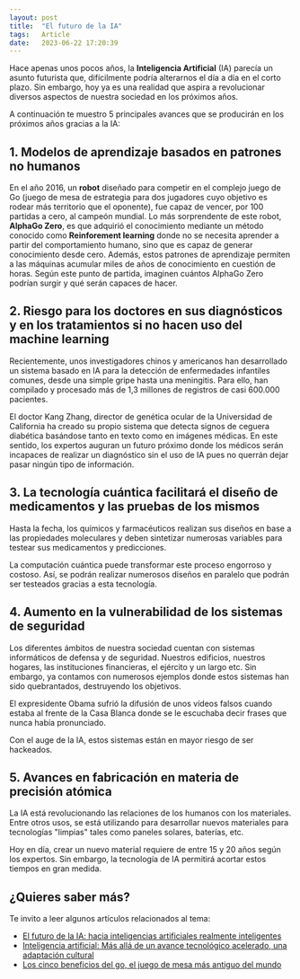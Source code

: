 ```yaml
---
layout: post
title:  "El futuro de la IA"
tags:   Article
date:   2023-06-22 17:20:39
---
```


Hace apenas unos pocos años, la **Inteligencia Artificial** (IA) parecía un asunto futurista que, difícilmente podría alterarnos el día a día en el corto plazo. Sin embargo, hoy ya es una realidad que aspira a revolucionar diversos aspectos de nuestra sociedad en los próximos años.

A continuación te muestro 5 principales avances que se producirán en los próximos años gracias a la IA:

## 1. Modelos de aprendizaje basados en patrones no humanos

En el año 2016, un **robot** diseñado para competir en el complejo juego de Go (juego de mesa de estrategia para dos jugadores cuyo objetivo es rodear más territorio que el oponente), fue capaz de vencer, por 100 partidas a cero, al campeón mundial. Lo más sorprendente de este robot, **AlphaGo Zero**, es que adquirió el conocimiento mediante un método conocido como **Reinforement learning** donde no se necesita aprender a partir del comportamiento humano, sino que es capaz de generar conocimiento desde cero. Además, estos patrones de aprendizaje permiten a las máquinas acumular miles de años de conocimiento en cuestión de horas. Según este punto de partida, imaginen cuántos AlphaGo Zero podrían surgir y qué serán capaces de hacer.

## 2. Riesgo para los doctores en sus diagnósticos y en los tratamientos si no hacen uso del machine learning

Recientemente, unos investigadores chinos y americanos han desarrollado un sistema basado en IA para la detección de enfermedades infantiles comunes, desde una simple gripe hasta una meningitis. Para ello, han compilado y procesado más de 1,3 millones de registros de casi 600.000 pacientes.

El doctor Kang Zhang, director de genética ocular de la Universidad de California ha creado su propio sistema que detecta signos de ceguera diabética basándose tanto en texto como en imágenes médicas. En este sentido, los expertos auguran un futuro próximo donde los médicos serán incapaces de realizar un diagnóstico sin el uso de IA pues no querrán dejar pasar ningún tipo de información.

## 3. La tecnología cuántica facilitará el diseño de medicamentos y las pruebas de los mismos

Hasta la fecha, los químicos y farmacéuticos realizan sus diseños en base a las propiedades moleculares y deben sintetizar numerosas variables para testear sus medicamentos y predicciones.

La computación cuántica puede transformar este proceso engorroso y costoso. Así, se podrán realizar numerosos diseños en paralelo que podrán ser testeados gracias a esta tecnología.

## 4. Aumento en la vulnerabilidad de los sistemas de seguridad

Los diferentes ámbitos de nuestra sociedad cuentan con sistemas informáticos de defensa y de seguridad. Nuestros edificios, nuestros hogares, las instituciones financieras, el ejército y un largo etc. Sin embargo, ya contamos con numerosos ejemplos donde estos sistemas han sido quebrantados, destruyendo los objetivos.

El expresidente Obama sufrió la difusión de unos vídeos falsos cuando estaba al frente de la Casa Blanca donde se le escuchaba decir frases que nunca había pronunciado.

Con el auge de la IA, estos sistemas están en mayor riesgo de ser hackeados.

## 5. Avances en fabricación en materia de precisión atómica

La IA está revolucionando las relaciones de los humanos con los materiales. Entre otros usos, se está utilizando para desarrollar nuevos materiales para tecnologías "limpias" tales como paneles solares, baterías, etc.

Hoy en día, crear un nuevo material requiere de entre 15 y 20 años según los expertos. Sin embargo, la tecnología de IA permitirá acortar estos tiempos en gran medida.

## ¿Quieres saber más?

Te invito a leer algunos artículos relacionados al tema:

* [El futuro de la IA: hacia inteligencias artificiales realmente inteligentes](https://www.bbvaopenmind.com/articulos/el-futuro-de-la-ia-hacia-inteligencias-artificiales-realmente-inteligentes/)
* [Inteligencia artificial: Más allá de un avance tecnológico acelerado, una adaptación cultural](https://blog.ida.cl/estrategia-digital/inteligencia-artificial-avance-acelerado-adaptacion-cultural/)
* [Los cinco beneficios del go, el juego de mesa más antiguo del mundo](https://www.eldiario.es/era/beneficios-juego-mesa-antiguo-mundo_1_1727343.html)

<script src="https://utteranc.es/client.js"
        repo="elerizoinformatico/elerizoinformatico.github.io"
        issue-term="pathname"
        theme="icy-dark"
        crossorigin="anonymous"
        async>
</script>
